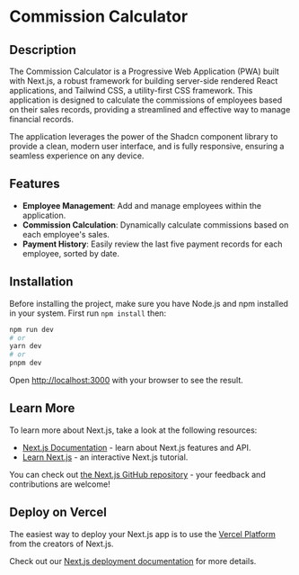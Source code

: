 # Commission Calculator

## Description
The Commission Calculator is a Progressive Web Application (PWA) built with Next.js, a robust framework for building server-side rendered React applications, and Tailwind CSS, a utility-first CSS framework. This application is designed to calculate the commissions of employees based on their sales records, providing a streamlined and effective way to manage financial records.

The application leverages the power of the Shadcn component library to provide a clean, modern user interface, and is fully responsive, ensuring a seamless experience on any device.

## Features

- **Employee Management**: Add and manage employees within the application.
- **Commission Calculation**: Dynamically calculate commissions based on each employee's sales.
- **Payment History**: Easily review the last five payment records for each employee, sorted by date.

## Installation

Before installing the project, make sure you have Node.js and npm installed in your system. First run `npm install` then:

```bash
npm run dev
# or
yarn dev
# or
pnpm dev
```

Open [http://localhost:3000](http://localhost:3000) with your browser to see the result.

## Learn More

To learn more about Next.js, take a look at the following resources:

- [Next.js Documentation](https://nextjs.org/docs) - learn about Next.js features and API.
- [Learn Next.js](https://nextjs.org/learn) - an interactive Next.js tutorial.

You can check out [the Next.js GitHub repository](https://github.com/vercel/next.js/) - your feedback and contributions are welcome!

## Deploy on Vercel

The easiest way to deploy your Next.js app is to use the [Vercel Platform](https://vercel.com/new?utm_medium=default-template&filter=next.js&utm_source=create-next-app&utm_campaign=create-next-app-readme) from the creators of Next.js.

Check out our [Next.js deployment documentation](https://nextjs.org/docs/deployment) for more details.
